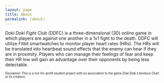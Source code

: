 ```yaml
---
layout: page
title: About
permalink: /about/
---
```


*Doki Doki Fight Club* (DDFC) is a three-dimensional (3D) online game in which players are against one another in a 1v1 fight to the death. DDFC will utilize Fitbit smartwatches to monitor player heart rates (HRs). The HRs will be translated into heartbeat sound effects that the enemy can hear if they are in proximity. Players who can manage their feelings of fear and keep their HR low will gain an advantage over their opponents by being less detectable.

<sub><sup>Disclaimer: This is a not-for-profit student project with no association to the game *Doki Doki Literature Club!* or its creators.</sup></sub>